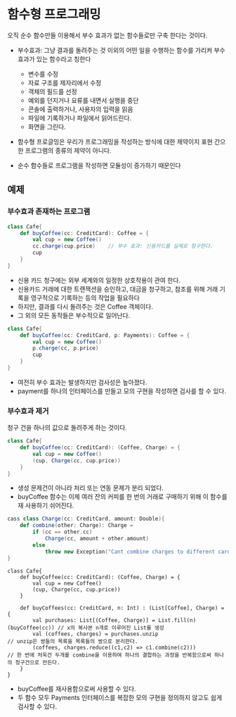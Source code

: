 # 함수형 프로그래밍

오직 순수 함수만들 이용해서 부수 효과가 없는 함수들로만 구축 한다는 것이다.

- 부수효과: 그냥 결과를 돌려주는 것 이외의 어떤 일을 수행하는 함수를 가리켜 부수 효과가 있는 함수라고 칭한다

  - 변수를 수정
  - 자료 구조를 제자리에서 수정
  - 객체의 필드를 선정
  - 예외를 던지거나 요류를 내면서 실행을 중단
  - 콘솔에 출력하거나, 사용자의 입력을 읽음
  - 파일에 기록하거나 파일에서 읽어드린다.
  - 화면을 그린다.

- 함수형 프로글밍은 우리가 프로그래밍을 작성하는 방식에 대한 제약이지 표현 간으한 프로그램의 종류의 제약이 아니다.
- 순수 함수들로 프로그램을 작성하면 모듈성이 증가하기 때문인다

## 예제

### 부수효과 존재하는 프로그램

```Scala
class Cafe{
    def buyCoffee(cc: CreditCard): Coffee = {
        val cup = new Coffee()
        cc.charge(cup.price)    // 부수 효과: 신용카드를 실제로 청구한다.
        cup
    }
}
```

- 신용 카드 청구에는 외부 세계와의 일정한 상호작용이 관여 한다.
- 신용카드 거래에 대한 트랜잭션을 승인하고, 대금을 청구하고, 참조를 위해 거래 기록을 영구적으로 기록하는 등의 작업을 필요하다
- 하지만, 결과를 다시 돌려주는 것은 Coffee 객체이다.
- 그 외의 모든 동작들은 부수적으로 일어난다.

```Scala
class Cafe{
    def buyCoffee(cc: CreditCard, p: Payments): Coffee = {
        val cup = new Coffee()
        p.charge(cc, p.price)
        cup
    }
}
```

- 여전히 부수 효과는 발생하지만 검사성은 높아졌다.
- payment를 하나의 인터페이스를 만들고 모의 구현을 작성하면 검사를 할 수 있다.

### 부수효과 제거

청구 건을 하나의 값으로 돌려주게 하는 것이다.

```Scala
class Cafe{
    def buyCoffee(cc: CreditCard): (Coffee, Charge) = {
        val cup = new Coffee()
        (cup, Charge(cc, cup.price))
    }
}
```

- 생성 문제건이 아니라 처리 또는 연동 문제가 분리 되었다.
- buyCoffee 함수는 이제 여러 잔의 커피를 한 번의 거래로 구매하기 위해 이 함수를 재 사용하기 쉬어진다.

```Scala
cass class Charge(cc: CreditCard, amount: Double){
    def combine(other: Charge): Charge =
        if (cc == other.cc)
            Charge(cc, amount + other.amount)
        else
            throw new Exception("Cant combine charges to different cards")
}
```

```
class Cafe{
    def buyCoffee(cc: CreditCard): (Coffee, Charge) = {
        val cup = new Coffee()
        (cup, Charge(cc, cup.price))
    }

    def buyCoffees(cc: CreditCard, n: Int) : (List[Coffee], Charge) = {
        val purchases: List[(Coffee, Charge)] = List.fill(n)(buyCoffee(cc)) // x의 복사본 n개로 이루어진 List를 생성
        val (coffees, charges) = purchases.unzip                            // unzip은 쌍들의 목록을 목록들의 쌍으로 분리한다.
        (coffees, charges.reduce((c1,c2) => c1.combine(c2)))                // 한 번에 처욱건 두개를 combine을 이용하여 하나의 결합하는 과정을 반복함으로써 하나의 청구건으로 만든다.
    }
}
```

- buyCoffee를 재사용함으로써 사용할 수 있다.
- 두 함수 모두 Payments 인터페이스를 복잡한 모의 구현을 정의하지 않고도 쉽게 검사할 수 있다.
